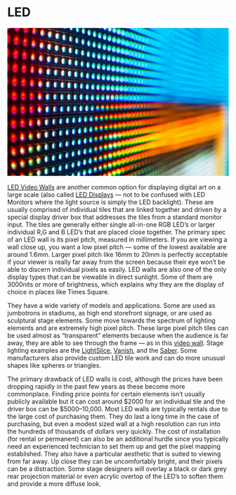 # LED

![Image Source](../.gitbook/assets/1cfgXp4UTSxhitHAUKvxIig.jpeg)

[LED Video Walls](http://pixelflexled.com/led-university/) are another common option for displaying digital art on a large scale (also called [LED Displays](https://en.wikipedia.org/wiki/LED\_display) — not to be confused with LED Monitors where the light source is simply the LED backlight). These are usually comprised of individual tiles that are linked together and driven by a special display driver box that addresses the tiles from a standard monitor input. The tiles are generally either single all-in-one RGB LED’s or larger individual R,G and B LED’s that are placed close together. The primary spec of an LED wall is its pixel pitch, measured in millimeters. If you are viewing a wall close up, you want a low pixel pitch — some of the lowest available are around 1.6mm. Larger pixel pitch like 16mm to 20mm is perfectly acceptable if your viewer is really far away from the screen because their eye won’t be able to discern individual pixels as easily. LED walls are also one of the only display types that can be viewable in direct sunlight. Some of them are 3000nits or more of brightness, which explains why they are the display of choice in places like Times Square.

They have a wide variety of models and applications. Some are used as jumbotrons in stadiums, as high end storefront signage, or are used as sculptural stage elements. Some move towards the spectrum of lighting elements and are extremely high pixel pitch. These large pixel pitch tiles can be used almost as “transparent” elements because when the audience is far away, they are able to see through the frame — as in this [video wall](https://vimeo.com/143733724). Stage lighting examples are the [LightSlice](https://lmg.net/technology/lightslice/), [Vanish](https://lmg.net/technology/vanish-25-mm/), and the [Saber](http://www.upstaging.com/saber/). Some manufacturers also provide custom LED tile work and can do more unusual shapes like spheres or triangles.

The primary drawback of LED walls is cost, although the prices have been dropping rapidly in the past few years as these become more commonplace. Finding price points for certain elements isn’t usually publicly available but it can cost around $2000 for an individual tile and the driver box can be $5000–10,000. Most LED walls are typically rentals due to the large cost of purchasing them. They do last a long time in the case of purchasing, but even a modest sized wall at a high resolution can run into the hundreds of thousands of dollars very quickly. The cost of installation (for rental or permanent) can also be an additional hurdle since you typically need an experienced technician to set them up and get the pixel mapping established. They also have a particular aesthetic that is suited to viewing from far away. Up close they can be uncomfortably bright, and their pixels can be a distraction. Some stage designers will overlay a black or dark grey rear projection material or even acrylic overtop of the LED’s to soften them and provide a more diffuse look.
